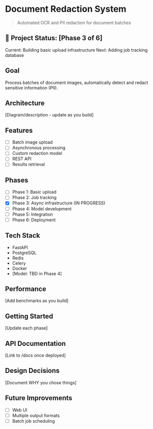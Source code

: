 # Document Redaction System

> Automated OCR and PII redaction for document batches

## 🚧 Project Status: [Phase 3 of 6]

Current: Building basic upload infrastructure
Next: Adding job tracking database

## Goal
Process batches of document images, automatically detect and redact sensitive information (PII).

## Architecture
[Diagram/description - update as you build]

## Features
- [ ] Batch image upload
- [ ] Asynchronous processing
- [ ] Custom redaction model
- [ ] REST API
- [ ] Results retrieval

## Phases
- [ ] Phase 1: Basic upload 
- [ ] Phase 2: Job tracking 
- [x] Phase 3: Async infrastructure (IN PROGRESS)
- [ ] Phase 4: Model development
- [ ] Phase 5: Integration
- [ ] Phase 6: Deployment

## Tech Stack
- FastAPI
- PostgreSQL
- Redis
- Celery
- Docker
- [Model: TBD in Phase 4]

## Performance
[Add benchmarks as you build]

## Getting Started
[Update each phase]

## API Documentation
[Link to /docs once deployed]

## Design Decisions
[Document WHY you chose things]

## Future Improvements
- [ ] Web UI
- [ ] Multiple output formats
- [ ] Batch job scheduling
